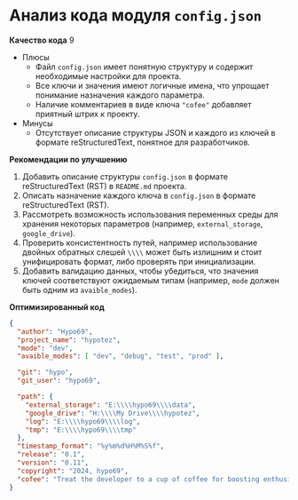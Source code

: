 # Анализ кода модуля `config.json`

**Качество кода**
9
- Плюсы
    - Файл `config.json` имеет понятную структуру и содержит необходимые настройки для проекта.
    - Все ключи и значения имеют логичные имена, что упрощает понимание назначения каждого параметра.
    - Наличие комментариев в виде ключа `"cofee"`  добавляет приятный штрих к проекту.
- Минусы
    - Отсутствует описание структуры JSON и каждого из ключей в формате reStructuredText,  понятное для разработчиков.

**Рекомендации по улучшению**

1.  Добавить описание структуры `config.json` в формате reStructuredText (RST) в `README.md` проекта.
2.  Описать назначение каждого ключа в `config.json` в формате reStructuredText (RST).
3.  Рассмотреть возможность использования переменных среды для хранения некоторых параметров (например, `external_storage`, `google_drive`).
4.  Проверить консистентность  путей, например использование двойных обратных слешей `\\\\` может быть излишним и стоит унифицировать формат, либо проверять при инициализации.
5.  Добавить валидацию данных, чтобы убедиться, что значения ключей соответствуют ожидаемым типам (например,  `mode` должен быть одним из `avaible_modes`).

**Оптимизированный код**

```json
{
  "author": "Hypo69",
  "project_name": "hypotez",
  "mode": "dev",
  "avaible_modes": [ "dev", "debug", "test", "prod" ],

  "git": "hypo",
  "git_user": "hypo69",

  "path": {
    "external_storage": "E:\\\\hypo69\\\\data",
    "google_drive": "H:\\\\My Drive\\\\hypotez",
    "log": "E:\\\\hypo69\\\\log",
    "tmp": "E:\\\\hypo69\\\\tmp"
  },
  "timestamp_format": "%y%m%d%H%M%S%f",
  "release": "0.1",
  "version": "0.11",
  "copyright": "2024, hypo69",
  "cofee": "Treat the developer to a cup of coffee for boosting enthusiasm in development: https://boosty.to/hypo69"
}
```